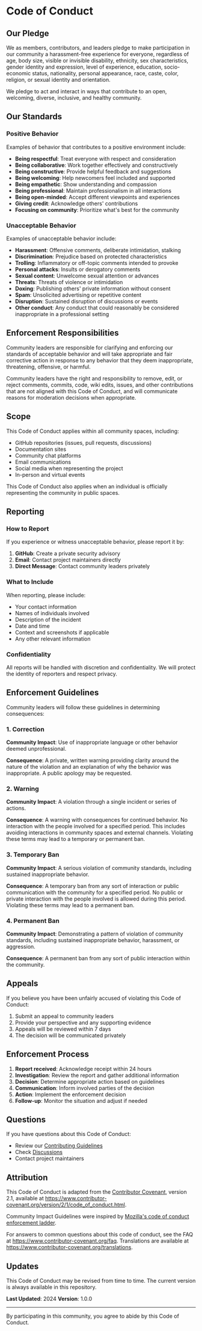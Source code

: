 # Code of Conduct

## Our Pledge

We as members, contributors, and leaders pledge to make participation in our
community a harassment-free experience for everyone, regardless of age, body
size, visible or invisible disability, ethnicity, sex characteristics, gender
identity and expression, level of experience, education, socio-economic status,
nationality, personal appearance, race, caste, color, religion, or sexual
identity and orientation.

We pledge to act and interact in ways that contribute to an open, welcoming,
diverse, inclusive, and healthy community.

## Our Standards

### Positive Behavior

Examples of behavior that contributes to a positive environment include:

- **Being respectful**: Treat everyone with respect and consideration
- **Being collaborative**: Work together effectively and constructively
- **Being constructive**: Provide helpful feedback and suggestions
- **Being welcoming**: Help newcomers feel included and supported
- **Being empathetic**: Show understanding and compassion
- **Being professional**: Maintain professionalism in all interactions
- **Being open-minded**: Accept different viewpoints and experiences
- **Giving credit**: Acknowledge others' contributions
- **Focusing on community**: Prioritize what's best for the community

### Unacceptable Behavior

Examples of unacceptable behavior include:

- **Harassment**: Offensive comments, deliberate intimidation, stalking
- **Discrimination**: Prejudice based on protected characteristics
- **Trolling**: Inflammatory or off-topic comments intended to provoke
- **Personal attacks**: Insults or derogatory comments
- **Sexual content**: Unwelcome sexual attention or advances
- **Threats**: Threats of violence or intimidation
- **Doxing**: Publishing others' private information without consent
- **Spam**: Unsolicited advertising or repetitive content
- **Disruption**: Sustained disruption of discussions or events
- **Other conduct**: Any conduct that could reasonably be considered
  inappropriate in a professional setting

## Enforcement Responsibilities

Community leaders are responsible for clarifying and enforcing our standards of
acceptable behavior and will take appropriate and fair corrective action in
response to any behavior that they deem inappropriate, threatening, offensive,
or harmful.

Community leaders have the right and responsibility to remove, edit, or reject
comments, commits, code, wiki edits, issues, and other contributions that are
not aligned with this Code of Conduct, and will communicate reasons for
moderation decisions when appropriate.

## Scope

This Code of Conduct applies within all community spaces, including:

- GitHub repositories (issues, pull requests, discussions)
- Documentation sites
- Community chat platforms
- Email communications
- Social media when representing the project
- In-person and virtual events

This Code of Conduct also applies when an individual is officially representing
the community in public spaces.

## Reporting

### How to Report

If you experience or witness unacceptable behavior, please report it by:

1. **GitHub**: Create a private security advisory
2. **Email**: Contact project maintainers directly
3. **Direct Message**: Contact community leaders privately

### What to Include

When reporting, please include:

- Your contact information
- Names of individuals involved
- Description of the incident
- Date and time
- Context and screenshots if applicable
- Any other relevant information

### Confidentiality

All reports will be handled with discretion and confidentiality. We will protect
the identity of reporters and respect privacy.

## Enforcement Guidelines

Community leaders will follow these guidelines in determining consequences:

### 1. Correction

**Community Impact**: Use of inappropriate language or other behavior deemed
unprofessional.

**Consequence**: A private, written warning providing clarity around the nature
of the violation and an explanation of why the behavior was inappropriate. A
public apology may be requested.

### 2. Warning

**Community Impact**: A violation through a single incident or series of
actions.

**Consequence**: A warning with consequences for continued behavior. No
interaction with the people involved for a specified period. This includes
avoiding interactions in community spaces and external channels. Violating these
terms may lead to a temporary or permanent ban.

### 3. Temporary Ban

**Community Impact**: A serious violation of community standards, including
sustained inappropriate behavior.

**Consequence**: A temporary ban from any sort of interaction or public
communication with the community for a specified period. No public or private
interaction with the people involved is allowed during this period. Violating
these terms may lead to a permanent ban.

### 4. Permanent Ban

**Community Impact**: Demonstrating a pattern of violation of community
standards, including sustained inappropriate behavior, harassment, or
aggression.

**Consequence**: A permanent ban from any sort of public interaction within the
community.

## Appeals

If you believe you have been unfairly accused of violating this Code of Conduct:

1. Submit an appeal to community leaders
2. Provide your perspective and any supporting evidence
3. Appeals will be reviewed within 7 days
4. The decision will be communicated privately

## Enforcement Process

1. **Report received**: Acknowledge receipt within 24 hours
2. **Investigation**: Review the report and gather additional information
3. **Decision**: Determine appropriate action based on guidelines
4. **Communication**: Inform involved parties of the decision
5. **Action**: Implement the enforcement decision
6. **Follow-up**: Monitor the situation and adjust if needed

## Questions

If you have questions about this Code of Conduct:

- Review our [Contributing Guidelines](CONTRIBUTING.md)
- Check [Discussions](https://github.com/IAmJonoBo/Template/discussions)
- Contact project maintainers

## Attribution

This Code of Conduct is adapted from the
[Contributor Covenant](https://www.contributor-covenant.org/), version 2.1,
available at
https://www.contributor-covenant.org/version/2/1/code_of_conduct.html.

Community Impact Guidelines were inspired by
[Mozilla's code of conduct enforcement ladder](https://github.com/mozilla/diversity).

For answers to common questions about this code of conduct, see the FAQ at
https://www.contributor-covenant.org/faq. Translations are available at
https://www.contributor-covenant.org/translations.

## Updates

This Code of Conduct may be revised from time to time. The current version is
always available in this repository.

**Last Updated**: 2024 **Version**: 1.0.0

---

By participating in this community, you agree to abide by this Code of Conduct.
